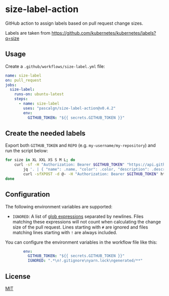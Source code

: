 # size-label-action

GitHub action to assign labels based on pull request change sizes.

Labels are taken from https://github.com/kubernetes/kubernetes/labels?q=size

## Usage

Create a `.github/workflows/size-label.yml` file:

```yaml
name: size-label
on: pull_request
jobs:
  size-label:
    runs-on: ubuntu-latest
    steps:
      - name: size-label
        uses: "pascalgn/size-label-action@v0.4.2"
        env:
          GITHUB_TOKEN: "${{ secrets.GITHUB_TOKEN }}"
```

## Create the needed labels

Export both `GITHUB_TOKEN` and `REPO` (e.g. `my-username/my-repository`) and run the script below:
 
```bash
for size in XL XXL XS S M L; do
	curl -sf -H "Authorization: Bearer $GITHUB_TOKEN" "https://api.github.com/repos/kubernetes/kubernetes/labels/size/$size" |
		jq '. | { "name": .name, "color": .color, "description": .description }' |
		curl -sfXPOST -d @- -H "Authorization: Bearer $GITHUB_TOKEN" https://api.github.com/repos/$REPO/labels
done
```

## Configuration

The following environment variables are supported:

- `IGNORED`: A list of [glob expressions](http://man7.org/linux/man-pages/man7/glob.7.html)
  separated by newlines. Files matching these expressions will not count when
  calculating the change size of the pull request. Lines starting with `#` are
  ignored and files matching lines starting with `!` are always included.

You can configure the environment variables in the workflow file like this:

```yaml
        env:
          GITHUB_TOKEN: "${{ secrets.GITHUB_TOKEN }}"
          IGNORED: ".*\n!.gitignore\nyarn.lock\ngenerated/**"
```

## License

[MIT](LICENSE)

